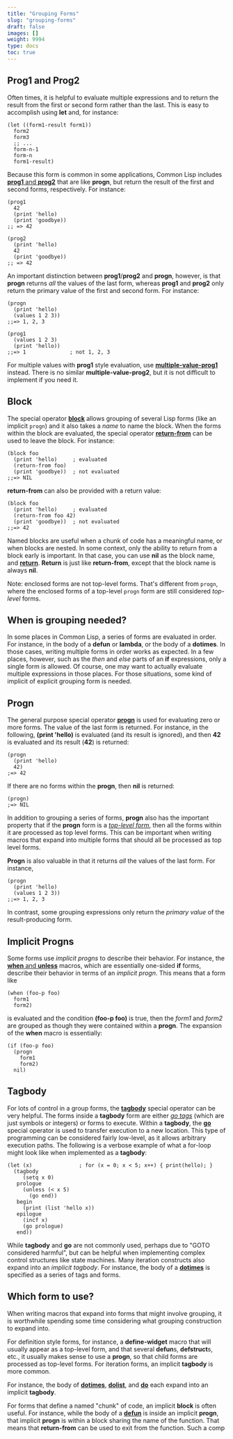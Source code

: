 ```yaml
---
title: "Grouping Forms"
slug: "grouping-forms"
draft: false
images: []
weight: 9994
type: docs
toc: true
---
```


## Prog1 and Prog2
Often times, it is helpful to evaluate multiple expressions and to return the result from the first or second form rather than the last.  This is easy to accomplish using **let** and, for instance:

    (let ((form1-result form1))
      form2
      form3
      ;; ...
      form-n-1
      form-n
      form1-result)

Because this form is common in some applications, Common Lisp includes [**prog1** and **prog2**][1] that are like **progn**, but return the result of the first and second forms, respectively.  For instance:

    (prog1
      42
      (print 'hello)
      (print 'goodbye))
    ;; => 42

<!-- -->

    (prog2
      (print 'hello)
      42
      (print 'goodbye))
    ;; => 42

An important distinction between **prog1**/**prog2** and **progn**, however, is that **progn** returns *all* the values of the last form, whereas **prog1** and **prog2** only return the primary value of the first and second form.  For instance:

    (progn
      (print 'hello)
      (values 1 2 3))
    ;;=> 1, 2, 3
    
    (prog1
      (values 1 2 3)
      (print 'hello))
    ;;=> 1              ; not 1, 2, 3

For multiple values with **prog1** style evaluation, use [**multiple-value-prog1**][2] instead.  There is no similar **multiple-value-prog2**, but it is not difficult to implement if you need it.


  [1]: http://www.lispworks.com/documentation/HyperSpec/Body/m_prog1c.htm#prog1
  [2]: http://www.lispworks.com/documentation/HyperSpec/Body/s_mult_1.htm#multiple-value-prog1

## Block
The special operator [**block**][1] allows grouping of several Lisp forms (like an implicit `progn`) and it also takes a *name* to name the block.   When the forms within the block are evaluated, the special operator [**return-from**][3] can be used to leave the block.  For instance:

    (block foo
      (print 'hello)     ; evaluated
      (return-from foo)
      (print 'goodbye))  ; not evaluated
    ;;=> NIL

**return-from** can also be provided with a return value:

    (block foo
      (print 'hello)     ; evaluated
      (return-from foo 42)
      (print 'goodbye))  ; not evaluated
    ;;=> 42

Named blocks are useful when a chunk of code has a meaningful name, or when blocks are nested. In some context, only the ability to return from a block early is important.  In that case, you can use **nil** as the block name, and [**return**][2].  **Return** is just like **return-from**, except that the block name is always **nil**.

Note: enclosed forms are not top-level forms. That's different from `progn`, where the enclosed forms of a top-level `progn` form are still considered *top-level* forms. 


  [1]: http://www.lispworks.com/documentation/HyperSpec/Body/s_block.htm
  [2]: http://www.lispworks.com/documentation/HyperSpec/Body/m_return.htm#return
  [3]: http://www.lispworks.com/documentation/HyperSpec/Body/s_ret_fr.htm#return-from

## When is grouping needed?
In some places in Common Lisp, a series of forms are evaluated in order.  For instance, in the body of a **defun** or **lambda**, or the body of a **dotimes**.  In those cases, writing multiple forms in order works as expected.  In a few places, however, such as the *then* and *else* parts of an **if** expressions, only a single form is allowed.  Of course, one may want to actually evaluate multiple expressions in those places.  For those situations, some kind of implicit of explicit grouping form is needed.

## Progn
The general purpose special operator [**progn**][1] is used for evaluating zero or more forms.  The value of the last form is returned.  For instance, in the following, **(print 'hello)** is evaluated (and its result is ignored), and then **42** is evaluated and its result (**42**) is returned:

    (progn 
      (print 'hello)
      42)
    ;=> 42

If there are no forms within the **progn**, then **nil** is returned:

    (progn)
    ;=> NIL

In addition to grouping a series of forms, **progn** also has the important property that if the **progn** form is a [*top-level form*][2], then all the forms within it are processed as top level forms.  This can be important when writing macros that expand into multiple forms that should all be processed as top level forms.

**Progn** is also valuable in that it returns *all* the values of the last form.  For instance, 

    (progn
      (print 'hello)
      (values 1 2 3))
    ;;=> 1, 2, 3

In contrast, some grouping expressions only return the *primary value* of the result-producing form.
## Implicit Progns

Some forms use *implicit progns* to describe their behavior.  For instance, the [**when** and **unless**][3] macros, which are essentially one-sided **if** forms, describe their behavior in terms of an *implicit progn*.  This means that a form like

    (when (foo-p foo)
      form1
      form2)

is evaluated and the condition **(foo-p foo)** is true, then the *form1* and *form2* are grouped as though they were contained within a **progn**.  The expansion of the **when** macro is essentially:

    (if (foo-p foo)
      (progn
        form1
        form2)
      nil)

  [1]: http://www.lispworks.com/documentation/HyperSpec/Body/s_progn.htm
  [2]: http://www.lispworks.com/documentation/HyperSpec/Body/26_glo_t.htm#top_level_form
  [3]: http://www.lispworks.com/documentation/HyperSpec/Body/m_when_.htm#when

## Tagbody
For lots of control in a group forms, the [**tagbody**][1] special operator can be very helpful.  The forms inside a **tagbody** form are either [*go tags*][2] (which are just symbols or integers) or forms to execute.  Within a **tagbody**, the [**go**][3] special operator is used to transfer execution to a new location.  This type of programming can be considered fairly low-level, as it allows arbitrary execution paths.  The following is a verbose example of what a for-loop might look like when implemented as a **tagbody**:

    (let (x)               ; for (x = 0; x < 5; x++) { print(hello); }
      (tagbody
         (setq x 0)
       prologue
         (unless (< x 5)
           (go end))
       begin
         (print (list 'hello x))
       epilogue
         (incf x)
         (go prologue)
       end))

While **tagbody** and **go** are not commonly used, perhaps due to "GOTO considered harmful", but can be helpful when implementing complex control structures like state machines.  Many iteration constructs also expand into an *implicit tagbody*.  For instance, the body of a [**dotimes**][4] is specified as a series of tags and forms.


  [1]: http://www.lispworks.com/documentation/HyperSpec/Body/s_tagbod.htm
  [2]: http://www.lispworks.com/documentation/HyperSpec/Body/26_glo_g.htm#go_tag
  [3]: http://www.lispworks.com/documentation/HyperSpec/Body/s_go.htm#go
  [4]: http://www.lispworks.com/documentation/HyperSpec/Body/m_dotime.htm

## Which form to use?
When writing macros that expand into forms that might involve grouping, it is worthwhile spending some time considering what grouping construction to expand into.

For definition style forms, for instance, a **define-widget** macro that will usually appear as a top-level form, and that several **defun**s, **defstruct**s, etc., it usually makes sense to use a **progn**, so that child forms are processed as top-level forms.  For iteration forms, an implicit **tagbody** is more common.

For instance, the body of [**dotimes**][1], [**dolist**][2], and [**do**][3] each expand into an implicit **tagbody**.

For forms that define a named "chunk" of code, an implicit **block** is often useful.  For instance, while the body of a [**defun**][4] is inside an implicit **progn**, that implicit **progn** is within a block sharing the name of the function.  That means that **return-from** can be used to exit from the function.  Such a comp


  [1]: http://www.lispworks.com/documentation/HyperSpec/Body/m_dotime.htm
  [2]: http://www.lispworks.com/documentation/HyperSpec/Body/m_dolist.htm#dolist
  [3]: http://www.lispworks.com/documentation/HyperSpec/Body/m_do_do.htm#do
  [4]: http://www.lispworks.com/documentation/HyperSpec/Body/m_defun.htm#defun

